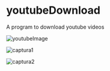 # youtubeDownload
A program to download youtube videos


![youtubeImage](https://github.com/Saul2800/youtubeDownload/assets/66098893/42af13e2-7e90-4126-9b65-34888bc456a1)

![captura1](https://github.com/Saul2800/youtubeDownload/assets/66098893/5fa98910-68c3-47f9-9bdd-cff81ea31087)

![captura2](https://github.com/Saul2800/youtubeDownload/assets/66098893/d6b21708-9fa7-45a7-a260-950c53a7c550)


